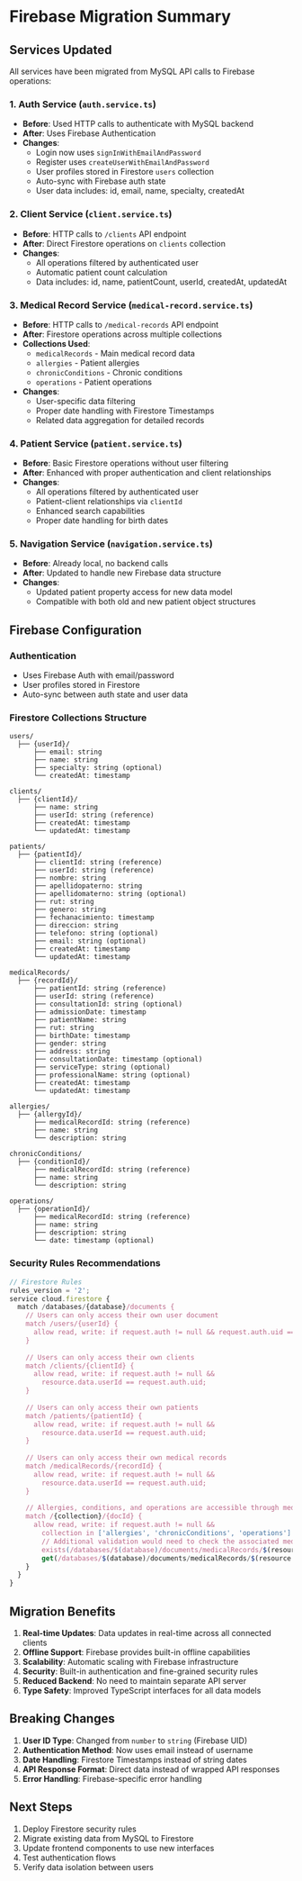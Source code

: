# Firebase Migration Summary

## Services Updated

All services have been migrated from MySQL API calls to Firebase operations:

### 1. Auth Service (`auth.service.ts`)
- **Before**: Used HTTP calls to authenticate with MySQL backend
- **After**: Uses Firebase Authentication
- **Changes**:
  - Login now uses `signInWithEmailAndPassword`
  - Register uses `createUserWithEmailAndPassword` 
  - User profiles stored in Firestore `users` collection
  - Auto-sync with Firebase auth state
  - User data includes: id, email, name, specialty, createdAt

### 2. Client Service (`client.service.ts`)
- **Before**: HTTP calls to `/clients` API endpoint
- **After**: Direct Firestore operations on `clients` collection
- **Changes**:
  - All operations filtered by authenticated user
  - Automatic patient count calculation
  - Data includes: id, name, patientCount, userId, createdAt, updatedAt

### 3. Medical Record Service (`medical-record.service.ts`)
- **Before**: HTTP calls to `/medical-records` API endpoint
- **After**: Firestore operations across multiple collections
- **Collections Used**:
  - `medicalRecords` - Main medical record data
  - `allergies` - Patient allergies
  - `chronicConditions` - Chronic conditions
  - `operations` - Patient operations
- **Changes**:
  - User-specific data filtering
  - Proper date handling with Firestore Timestamps
  - Related data aggregation for detailed records

### 4. Patient Service (`patient.service.ts`)
- **Before**: Basic Firestore operations without user filtering
- **After**: Enhanced with proper authentication and client relationships
- **Changes**:
  - All operations filtered by authenticated user
  - Patient-client relationships via `clientId`
  - Enhanced search capabilities
  - Proper date handling for birth dates

### 5. Navigation Service (`navigation.service.ts`)
- **Before**: Already local, no backend calls
- **After**: Updated to handle new Firebase data structure
- **Changes**:
  - Updated patient property access for new data model
  - Compatible with both old and new patient object structures

## Firebase Configuration

### Authentication
- Uses Firebase Auth with email/password
- User profiles stored in Firestore
- Auto-sync between auth state and user data

### Firestore Collections Structure

```
users/
  ├── {userId}/
      ├── email: string
      ├── name: string
      ├── specialty: string (optional)
      └── createdAt: timestamp

clients/
  ├── {clientId}/
      ├── name: string
      ├── userId: string (reference)
      ├── createdAt: timestamp
      └── updatedAt: timestamp

patients/
  ├── {patientId}/
      ├── clientId: string (reference)
      ├── userId: string (reference)
      ├── nombre: string
      ├── apellidopaterno: string
      ├── apellidomaterno: string (optional)
      ├── rut: string
      ├── genero: string
      ├── fechanacimiento: timestamp
      ├── direccion: string
      ├── telefono: string (optional)
      ├── email: string (optional)
      ├── createdAt: timestamp
      └── updatedAt: timestamp

medicalRecords/
  ├── {recordId}/
      ├── patientId: string (reference)
      ├── userId: string (reference)
      ├── consultationId: string (optional)
      ├── admissionDate: timestamp
      ├── patientName: string
      ├── rut: string
      ├── birthDate: timestamp
      ├── gender: string
      ├── address: string
      ├── consultationDate: timestamp (optional)
      ├── serviceType: string (optional)
      ├── professionalName: string (optional)
      ├── createdAt: timestamp
      └── updatedAt: timestamp

allergies/
  ├── {allergyId}/
      ├── medicalRecordId: string (reference)
      ├── name: string
      └── description: string

chronicConditions/
  ├── {conditionId}/
      ├── medicalRecordId: string (reference)
      ├── name: string
      └── description: string

operations/
  ├── {operationId}/
      ├── medicalRecordId: string (reference)
      ├── name: string
      ├── description: string
      └── date: timestamp (optional)
```

### Security Rules Recommendations

```javascript
// Firestore Rules
rules_version = '2';
service cloud.firestore {
  match /databases/{database}/documents {
    // Users can only access their own user document
    match /users/{userId} {
      allow read, write: if request.auth != null && request.auth.uid == userId;
    }
    
    // Users can only access their own clients
    match /clients/{clientId} {
      allow read, write: if request.auth != null && 
        resource.data.userId == request.auth.uid;
    }
    
    // Users can only access their own patients
    match /patients/{patientId} {
      allow read, write: if request.auth != null && 
        resource.data.userId == request.auth.uid;
    }
    
    // Users can only access their own medical records
    match /medicalRecords/{recordId} {
      allow read, write: if request.auth != null && 
        resource.data.userId == request.auth.uid;
    }
    
    // Allergies, conditions, and operations are accessible through medical records
    match /{collection}/{docId} {
      allow read, write: if request.auth != null && 
        collection in ['allergies', 'chronicConditions', 'operations'] &&
        // Additional validation would need to check the associated medical record
        exists(/databases/$(database)/documents/medicalRecords/$(resource.data.medicalRecordId)) &&
        get(/databases/$(database)/documents/medicalRecords/$(resource.data.medicalRecordId)).data.userId == request.auth.uid;
    }
  }
}
```

## Migration Benefits

1. **Real-time Updates**: Data updates in real-time across all connected clients
2. **Offline Support**: Firebase provides built-in offline capabilities
3. **Scalability**: Automatic scaling with Firebase infrastructure
4. **Security**: Built-in authentication and fine-grained security rules
5. **Reduced Backend**: No need to maintain separate API server
6. **Type Safety**: Improved TypeScript interfaces for all data models

## Breaking Changes

1. **User ID Type**: Changed from `number` to `string` (Firebase UID)
2. **Authentication Method**: Now uses email instead of username
3. **Date Handling**: Firestore Timestamps instead of string dates
4. **API Response Format**: Direct data instead of wrapped API responses
5. **Error Handling**: Firebase-specific error handling

## Next Steps

1. Deploy Firestore security rules
2. Migrate existing data from MySQL to Firestore
3. Update frontend components to use new interfaces
4. Test authentication flows
5. Verify data isolation between users